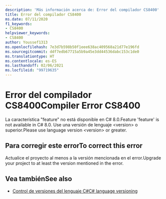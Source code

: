 ```yaml
---
description: 'Más información acerca de: Error del compilador CS8400'
title: Error del compilador CS8400
ms.date: 07/11/2020
f1_keywords:
- CS8400
helpviewer_keywords:
- CS8400
author: Youssef1313
ms.openlocfilehash: 7e3d7b598b50f1eee638ac409568a21d77e196fd
ms.sourcegitcommit: ddf7edb67715a5b9a45e3dd44536dabc153c1de0
ms.translationtype: HT
ms.contentlocale: es-ES
ms.lasthandoff: 02/06/2021
ms.locfileid: "99719635"
---
```

# <a name="compiler-error-cs8400"></a><span data-ttu-id="accbf-103">Error del compilador CS8400</span><span class="sxs-lookup"><span data-stu-id="accbf-103">Compiler Error CS8400</span></span>

<span data-ttu-id="accbf-104">La característica "feature" no está disponible en C# 8.0.</span><span class="sxs-lookup"><span data-stu-id="accbf-104">Feature 'feature' is not available in C# 8.0.</span></span> <span data-ttu-id="accbf-105">Use una versión de lenguaje \<version> o superior.</span><span class="sxs-lookup"><span data-stu-id="accbf-105">Please use language version \<version> or greater.</span></span>

## <a name="to-correct-this-error"></a><span data-ttu-id="accbf-106">Para corregir este error</span><span class="sxs-lookup"><span data-stu-id="accbf-106">To correct this error</span></span>

<span data-ttu-id="accbf-107">Actualice el proyecto al menos a la versión mencionada en el error.</span><span class="sxs-lookup"><span data-stu-id="accbf-107">Upgrade your project to at least the version mentioned in the error.</span></span>

## <a name="see-also"></a><span data-ttu-id="accbf-108">Vea también</span><span class="sxs-lookup"><span data-stu-id="accbf-108">See also</span></span>

- [<span data-ttu-id="accbf-109">Control de versiones del lenguaje C#</span><span class="sxs-lookup"><span data-stu-id="accbf-109">C# language versioning</span></span>](../configure-language-version.md)
